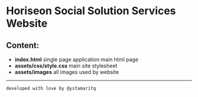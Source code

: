 # Horiseon Social Solution Services Website

## Content:

- **index.html** single page application main html page
- **assets/css/style.css** main site stylesheet
- **assets/images** all images used by website


----
 ```developed with love by @ystamaritq```